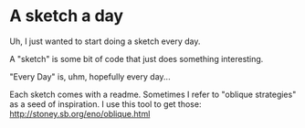 A sketch a day
==============

Uh, I just wanted to start doing a sketch every day.

A "sketch" is some bit of code that just does something interesting.

"Every Day" is, uhm, hopefully every day...


Each sketch comes with a readme.  Sometimes I refer to "oblique strategies" as a seed of inspiration.  I use this tool to get those:
http://stoney.sb.org/eno/oblique.html
